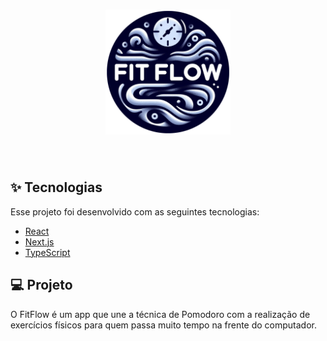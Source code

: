 <h1 align="center">
  <img alt="fitflow" title="fitflow" src="./public/FitFlow.PNG" width='200px' />
</h1>

<br>

## ✨ Tecnologias

Esse projeto foi desenvolvido com as seguintes tecnologias:

- [React](https://reactjs.org)
- [Next.js](https://nextjs.org/)
- [TypeScript](https://www.typescriptlang.org/)

## 💻 Projeto

O FitFlow é um app que une a técnica de Pomodoro com a realização de exercícios físicos para quem passa muito tempo na frente do computador.
